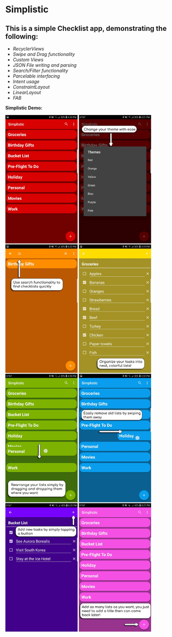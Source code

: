 # Simplistic
## This is a simple Checklist app, demonstrating the following:
- *RecyclerViews*
- *Swipe and Drag functionality*
- *Custom Views*
- *JSON File writing and parsing*
- *Search/Filter functionality*
- *Parcelable interfacing*
- *Intent usage*
- *ConstraintLayout*
- *LinearLayout*
- *FAB*

**Simplistic Demo:**

<img src="Images/Screenshot_1.jpg" height="400">
<img src="Images/Screenshot_2.jpg" height="400">
<img src="Images/Screenshot_3.jpg" height="400">
<img src="Images/Screenshot_4.jpg" height="400">
<img src="Images/Screenshot_5.jpg" height="400">
<img src="Images/Screenshot_6.jpg" height="400">
<img src="Images/Screenshot_7.jpg" height="400">
<img src="Images/Screenshot_8.jpg" height="400">

